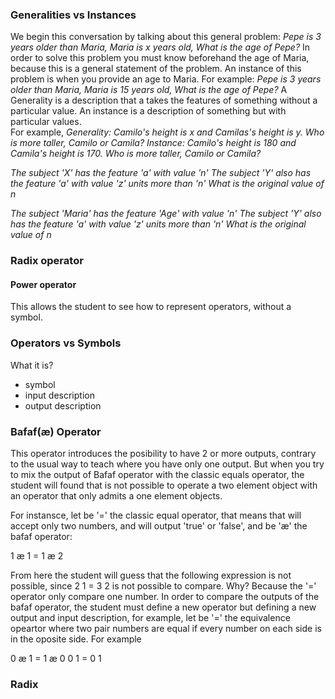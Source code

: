### Generalities vs Instances
We begin this conversation by talking about this general problem:
_Pepe is 3 years older than Maria, Maria is x years old, What is
the age of Pepe?_
In order to solve this problem you must know beforehand the age 
of Maria, because this is a general statement of the problem.
An instance of this problem is when you provide an age to Maria.
For example:
_Pepe is 3 years older than Maria, Maria is 15 years old, What is
the age of Pepe?_
A Generality is a description that a takes the features of something
without a particular value. An instance is a description of something
but with particular values.  
For example, 
_Generality: Camilo's height is x and Camilas's height is y. 
 Who is more taller, Camilo or Camila?_
_Instance: Camilo's height is 180 and Camila's height is 170.
 Who is more taller, Camilo or Camila?_



_The subject 'X' has the feature 'a' with value 'n'
 The subject 'Y' also has the feature 'a' with value 'z' units more than 'n'
 What is the original value of n_

_The subject 'Maria' has the feature 'Age' with value 'n'
 The subject 'Y' also has the feature 'a' with value 'z' units more than 'n'
 What is the original value of n_



### Radix operator 
#### Power operator
This allows the student to see how to represent operators, without
a symbol.

### Operators vs Symbols
What it is?
- symbol
- input description
- output description

### Bafaf(æ) Operator
This operator introduces the posibility to have 2 or more outputs, contrary
to the usual way to teach where you have only one output.
But when you try to mix the output of Bafaf operator with the classic equals
operator, the student will found that is not possible to operate a two 
element object with an operator that only admits a one element objects.

For instansce, let be '=' the classic equal operator, that means that will accept only 
two numbers, and will output 'true' or 'false', and be 'æ' the bafaf 
operator:

1 æ 1 = 1 æ 2

From here the student will guess that the following expression is not possible,
since 2 1 = 3 2 is not possible to compare. Why? Because the '=' operator only 
compare one number.
In order to compare the outputs of the bafaf operator, the student must define
a new operator but defining a new output and input description, for example, 
let be '=' the equivalence opeartor where two pair numbers are equal if every
number on each side is in the oposite side. For example

0 æ 1 = 1 æ 0
0 1 = 0 1

### Radix





